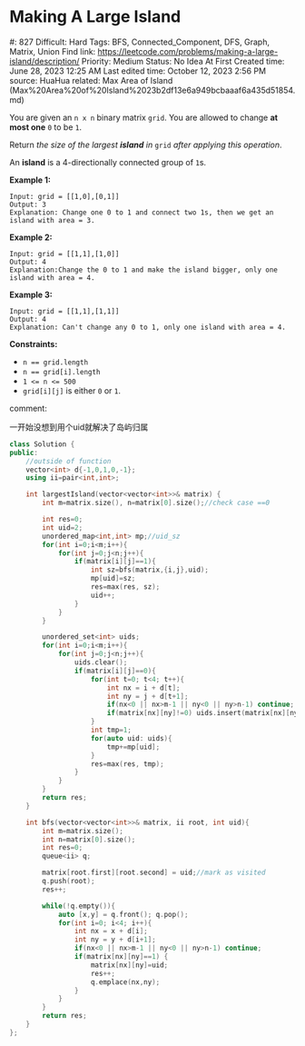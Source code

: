 # Making A Large Island

#: 827
Difficult: Hard
Tags: BFS, Connected_Component, DFS, Graph, Matrix, Union Find
link: https://leetcode.com/problems/making-a-large-island/description/
Priority: Medium
Status: No Idea At First
Created time: June 28, 2023 12:25 AM
Last edited time: October 12, 2023 2:56 PM
source: HuaHua
related: Max Area of Island (Max%20Area%20of%20Island%2023b2df13e6a949bcbaaaf6a435d51854.md)

You are given an `n x n` binary matrix `grid`. You are allowed to change **at most one** `0` to be `1`.

Return *the size of the largest **island** in* `grid` *after applying this operation*.

An **island** is a 4-directionally connected group of `1`s.

**Example 1:**

```
Input: grid = [[1,0],[0,1]]
Output: 3
Explanation: Change one 0 to 1 and connect two 1s, then we get an island with area = 3.

```

**Example 2:**

```
Input: grid = [[1,1],[1,0]]
Output: 4
Explanation:Change the 0 to 1 and make the island bigger, only one island with area = 4.
```

**Example 3:**

```
Input: grid = [[1,1],[1,1]]
Output: 4
Explanation: Can't change any 0 to 1, only one island with area = 4.

```

**Constraints:**

- `n == grid.length`
- `n == grid[i].length`
- `1 <= n <= 500`
- `grid[i][j]` is either `0` or `1`.

comment:

一开始没想到用个uid就解决了岛屿归属

```cpp
class Solution {
public:
    //outside of function
    vector<int> d{-1,0,1,0,-1};
    using ii=pair<int,int>;

    int largestIsland(vector<vector<int>>& matrix) {
        int m=matrix.size(), n=matrix[0].size();//check case ==0

        int res=0;
        int uid=2;
        unordered_map<int,int> mp;//uid_sz
        for(int i=0;i<m;i++){
            for(int j=0;j<n;j++){
                if(matrix[i][j]==1){
                    int sz=bfs(matrix,{i,j},uid);
                    mp[uid]=sz;
                    res=max(res, sz);
                    uid++;
                }
            }
        }

        unordered_set<int> uids;
        for(int i=0;i<m;i++){
            for(int j=0;j<n;j++){
                uids.clear();
                if(matrix[i][j]==0){
                    for(int t=0; t<4; t++){
                        int nx = i + d[t];
                        int ny = j + d[t+1];
                        if(nx<0 || nx>m-1 || ny<0 || ny>n-1) continue;
                        if(matrix[nx][ny]!=0) uids.insert(matrix[nx][ny]);
                    }
                    int tmp=1;
                    for(auto uid: uids){
                        tmp+=mp[uid];
                    }
                    res=max(res, tmp);
                }
            }
        }
        return res;
    }

    int bfs(vector<vector<int>>& matrix, ii root, int uid){
        int m=matrix.size(); 
        int n=matrix[0].size();
        int res=0;
        queue<ii> q;

        matrix[root.first][root.second] = uid;//mark as visited
        q.push(root);
        res++;

        while(!q.empty()){
            auto [x,y] = q.front(); q.pop();
            for(int i=0; i<4; i++){
                int nx = x + d[i];
                int ny = y + d[i+1];
                if(nx<0 || nx>m-1 || ny<0 || ny>n-1) continue;
                if(matrix[nx][ny]==1) {
                    matrix[nx][ny]=uid;
                    res++;
                    q.emplace(nx,ny);
                }
            }
        }
        return res;
    }
};
```